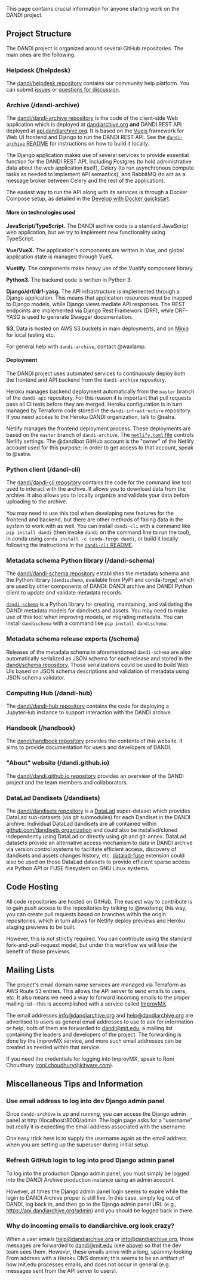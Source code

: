 This page contains crucial information for anyone starting work on the DANDI
project.

## Project Structure

The DANDI project is organized around several GitHub repositories. The
main ones are the following.

### Helpdesk (/helpdesk)

The [dandi/helpdesk repository](https://github.com/dandi/helpdesk)
contains our community help platform. You can submit [issues](https://github.com/dandi/helpdesk/issues/new/choose)
or [questions for discussion](https://github.com/dandi/helpdesk/discussions).

### Archive (/dandi-archive)

The [dandi/dandi-archive repository](https://github.com/dandi/dandi-archive)
is the code of the client-side Web application which is deployed at 
[dandiarchive.org](https://dandiarchive.org) **and** DANDI REST API deployed at 
[api.dandiarchive.org](https://api.dandiarchive.org). 
It is based on the [Vuejs](https://vuejs.org/) framework for Web UI frontend and Django
to run the DANDI REST API. See the [`dandi-archive` README](https://github.com/dandi/dandi-archive#readme)
for instructions on how to build it locally.

The Django application makes use of several services
to provide essential function for the DANDI REST API, including Postgres (to hold
administrative data about the web application itself), Celery (to run
asynchronous compute tasks as needed to implement API semantics), and RabbitMQ
(to act as a message broker between Celery and the rest of the application).

The easiest way to run the API along with its services is through a Docker
Compose setup, as detailed in the [Develop with Docker quickstart](https://github.com/dandi/dandi-archive/blob/master/DEVELOPMENT.md).

#### More on technologies used

**JavaScript/TypeScript.** The DANDI archive code is a standard JavaScript web
application, but we try to implement new functionality using TypeScript.

**Vue/VueX.** The application's components are written in Vue, and global
application state is managed through VueX.

**Vuetify.** The components make heavy use of the Vuetify component library.

**Python3.** The backend code is written in Python 3.

**Django/drf/drf-yasg.** The API infrastructure is implemented through a Django application.
This means that application resources must be mapped to Django models, while
Django views mediate API responses. The REST endpoints are implemented via
Django Rest Framework (DRF), while DRF-YASG is used to generate Swagger
documentation.

**S3.** Data is hosted on AWS S3 buckets in main deployments, and on [Minio](https://min.io/) for local testing etc.

For general help with `dandi-archive`, contact @waxlamp.

#### Deployment

The DANDI project uses automated services to continuously deploy both the
frontend and API backend from the `dandi-archive` repository.

Heroku manages backend deployment automatically from the `master` branch of the
`dandi-api` repository. For this reason it is important that pull requests pass
all CI tests before they are merged. Heroku configuration is in turn managed by
Terraform code stored in the `dandi-infrastructure` repository. If you need
access to the Heroku DANDI organization, talk to @satra.

Netlify manages the frontend deployment process. These
deployments are based on the `master` branch of `dandi-archive`. The
[`netlify.toml` file](https://github.com/dandi/dandi-archive/blob/master/web/netlify.toml)
controls Netlify settings. The @dandibot GitHub account is the "owner" of the
Netlify account used for this purpose; in order to get access to that account,
speak to @satra.

### Python client (/dandi-cli)

The [dandi/dandi-cli repository](https://github.com/dandi/dandi-cli)
contains the code for the command line tool used to interact with the archive.
It allows you to download data from the archive. It also allows you to locally
organize and validate your data before uploading to the archive.

You may need to use this tool when developing new features for the frontend and
backend, but there are other methods of faking data in the system to work with
as well. You can install `dandi-cli` with a command like `pip install dandi`
(then invoke `dandi` on the command line to run the tool), in conda using
`conda install -c conda-forge dandi`, or build it locally following the
instructions in the [`dandi-cli` README](https://github.com/dandi/dandi-cli#readme).

### Metadata schema Python library (/dandi-schema)

The [dandi/dandi-schema repository](https://github.com/dandi/dandi-schema)
establishes the metadata schema and the Python library (`dandischema`, available from PyPI and conda-forge) which are
used by other components of DANDI: DANDI archive and DANDI Python client to update and validate metadata records. 

[`dandi-schema`](https://github.com/dandi/dandi-schema) is a Python library for 
creating, maintaining, and validating the DANDI metadata models for dandisets 
and assets. You may need to make use of this tool when improving models, or 
migrating metadata. You can install `dandischema` with a command like 
`pip install dandischema`.

### Metadata schema release exports (/schema)

Releases of the metadata schema in aforementioned `dandi-schema` are also automatically serialized as JSON schema for each release and stored in the [dandi/schema repository](https://github.com/dandi/schema/).
Those serializations could be used to build Web UIs based on JSON schema descriptions and validation of metadata using JSON schema validator.

### Computing Hub (/dandi-hub)

The [dandi/dandi-hub repository](https://github.com/dandi/dandi-hub)
contains the code for deploying a JupyterHub instance to support interaction
with the DANDI archive.

### Handbook (/handbook)

The [dandi/handbook repository](https://github.com/dandi/handbook)
provides the contents of this website.
It aims to provide documentation for users and developers of DANDI.

### "About" website (/dandi.github.io)

The [dandi/dandi.github.io repository](https://github.com/dandi/dandi.github.io)
provides an overview of the DANDI project and the team members and collaborators.

### DataLad Dandisets (/dandisets)

The [dandi/dandisets repository](https://github.com/dandi/dandi.github.io) is a [DataLad](https://datalad.org)
super-dataset which provides DataLad sub-datasets (via git submodules) for each Dandiset in the DANDI archive.
Individual DataLad dandisets are all contained within [github.com/dandisets organization](https://github.com/dandisets)
and could also be installed/cloned independently using DataLad or directly using git and git-annex.
DataLad datasets provide an alternative access mechanism to data in DANDI archive via version control systems
to facilitate efficient access, discovery of dandisets and assets changes history, etc.
[datalad-fuse](https://github.com/datalad/datalad-fuse) extension could also be used
on those DataLad datasets to provide efficient sparse access via Python API or FUSE filesystem on GNU Linux systems.

## Code Hosting

All code repositories are hosted on GitHub. The easiest way to contribute is to
gain push access to the repositories by talking to @waxlamp; this way, you can
create pull requests based on branches within the origin repositories, which in
turn allows for Netlify deploy previews and Heroku staging previews to be built.

However, this is not strictly required. You can contribute using the standard
fork-and-pull-request model, but under this workflow we will lose the benefit of
those previews.

## Mailing Lists

The project's email domain name services are managed via Terraform as AWS Route
53 entries. This allows the API server to send emails to users, etc. It also
means we need a way to forward incoming emails to the proper mailing list--this
is accomplished with a service called [ImprovMX](https://improvmx.com/).

The email addresses info@dandiarchive.org and help@dandiarchive.org are
advertised to users as general email addresses to use to ask for information or
help; both of them are forwarded to dandi@mit.edu, a mailing list containing the
leaders and developers of the project. The forwarding is done by the ImprovMX
service, and more such email addresses can be created as needed within that
service.

If you need the credentials for logging into ImprovMX, speak to Roni
Choudhury (<roni.choudhury@kitware.com>).

## Miscellaneous Tips and Information

### Use email address to log into dev Django admin panel

Once `dandi-archive` is up and running, you can access the Django admin panel at
http://localhost:8000/admin. The login page asks for a "username" but really it
is expecting the email address associated with the username.

One easy trick here is to supply the username again as the email address when
you are setting up the superuser during initial setup.

### Refresh GitHub login to log into prod Django admin panel

To log into the production Django admin panel, you must simply be logged into
the DANDI Archive production instance using an admin account.

However, at times the Django admin panel login seems to expire while the login
to DANDI Archive proper is still live. In this case, simply log out of DANDI,
log back in, and then go to the Django admin panel URL
(e.g., https://api.dandiarchive.org/admin) and you should be logged back in
there.

### Why do incoming emails to dandiarchive.org look crazy?

When a user emails help@dandiarchive.org or info@dandiarchive.org, those
messages are forwarded to dandi@mit.edu (see [above](#email-lists)) so that the
dev team sees them. However, these emails arrive with a long, spammy-looking
From address with a Heroku DNS domain; this seems to be an artifact of how
mit.edu processes emails, and does not occur in general (e.g. messages sent
from the API server to users).
